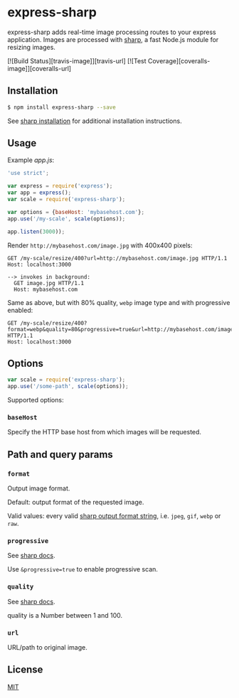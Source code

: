 # express-sharp

express-sharp adds real-time image processing routes to your express application. Images are processed with [sharp](https://github.com/lovell/sharp), a fast Node.js module for resizing images.

[![Build Status][travis-image]][travis-url]
[![Test Coverage][coveralls-image]][coveralls-url]

## Installation

```sh
$ npm install express-sharp --save
```

See [sharp installation](http://sharp.dimens.io/en/stable/install/) for additional installation instructions.

## Usage

Example *app.js*:

```js
'use strict';

var express = require('express');
var app = express();
var scale = require('express-sharp');

var options = {baseHost: 'mybasehost.com'};
app.use('/my-scale', scale(options));

app.listen(3000));
```

Render `http://mybasehost.com/image.jpg` with 400x400 pixels:

```
GET /my-scale/resize/400?url=http://mybasehost.com/image.jpg HTTP/1.1
Host: localhost:3000

--> invokes in background:
  GET image.jpg HTTP/1.1
  Host: mybasehost.com
```

Same as above, but with 80% quality, `webp` image type and with progressive enabled:

```
GET /my-scale/resize/400?format=webp&quality=80&progressive=true&url=http://mybasehost.com/image.jpg HTTP/1.1
Host: localhost:3000
```

## Options

```js
var scale = require('express-sharp');
app.use('/some-path', scale(options));
```

Supported options:

### `baseHost`

Specify the HTTP base host from which images will be requested.

## Path and query params

### `format`

Output image format.

Default: output format of the requested image.

Valid values: every valid [sharp output format string](http://sharp.dimens.io/en/stable/api/#toformatformat), i.e. `jpeg`, `gif`, `webp` or `raw`.

### `progressive`

See [sharp docs](http://sharp.dimens.io/en/stable/api/#progressive).

Use `&progressive=true` to enable progressive scan.

### `quality`

See [sharp docs](http://sharp.dimens.io/en/stable/api/#qualityquality).

quality is a Number between 1 and 100.

### `url`

URL/path to original image.

## License

  [MIT](LICENSE)


